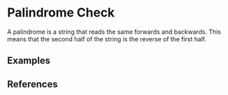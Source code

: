 # Palindrome Check

A palindrome is a string that reads the same forwards and backwards.
This means that the second half of the string is the reverse of the
first half.

## Examples

## References

